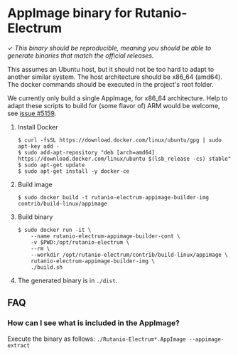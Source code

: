 AppImage binary for Rutanio-Electrum
============================

✓ _This binary should be reproducible, meaning you should be able to generate
   binaries that match the official releases._

This assumes an Ubuntu host, but it should not be too hard to adapt to another
similar system. The host architecture should be x86_64 (amd64).
The docker commands should be executed in the project's root folder.

We currently only build a single AppImage, for x86_64 architecture.
Help to adapt these scripts to build for (some flavor of) ARM would be welcome,
see [issue #5159](https://github.com/spesmilo/electrum/issues/5159).


1. Install Docker

    ```
    $ curl -fsSL https://download.docker.com/linux/ubuntu/gpg | sudo apt-key add -
    $ sudo add-apt-repository "deb [arch=amd64] https://download.docker.com/linux/ubuntu $(lsb_release -cs) stable"
    $ sudo apt-get update
    $ sudo apt-get install -y docker-ce
    ```

2. Build image

    ```
    $ sudo docker build -t rutanio-electrum-appimage-builder-img contrib/build-linux/appimage
    ```

3. Build binary

    ```
    $ sudo docker run -it \
        --name rutanio-electrum-appimage-builder-cont \
        -v $PWD:/opt/rutanio-electrum \
        --rm \
        --workdir /opt/rutanio-electrum/contrib/build-linux/appimage \
        rutanio-electrum-appimage-builder-img \
        ./build.sh
    ```

4. The generated binary is in `./dist`.


## FAQ

### How can I see what is included in the AppImage?
Execute the binary as follows: `./Rutanio-Electrum*.AppImage --appimage-extract`
